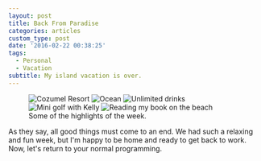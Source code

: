 ```yaml
---
layout: post
title: Back From Paradise
categories: articles
custom_type: post
date: '2016-02-22 00:38:25'
tags:
  - Personal
  - Vacation
subtitle: My island vacation is over.
---
```

<figure class="photo-grid">
  <img src="{{site.url}}/uploads/2016/02/cozumel-1.jpg" alt="Cozumel Resort" class="grid-half" />
  <img src="{{site.url}}/uploads/2016/02/cozumel-2.jpg" alt="Ocean" class="grid-half" />
  <img src="{{site.url}}/uploads/2016/02/cozumel-3.jpg" alt="Unlimited drinks" class="grid-thirds" />
  <img src="{{site.url}}/uploads/2016/02/cozumel-4.jpg" alt="Mini golf with Kelly" class="grid-thirds" />
  <img src="{{site.url}}/uploads/2016/02/cozumel-5.jpg" alt="Reading my book on the beach" class="grid-thirds" />
  <figcaption>Some of the highlights of the week.</figcaption>
</figure>

As they say, all good things must come to an end. We had such a relaxing and fun week, but I'm happy to be home and ready to get back to work. Now, let's return to your normal programming.

